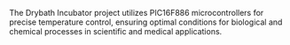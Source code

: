The Drybath Incubator project utilizes PIC16F886 microcontrollers for precise temperature control, ensuring optimal conditions for biological and chemical processes in scientific and medical applications.
